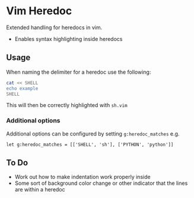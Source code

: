 # Vim Heredoc

Extended handling for heredocs in vim.

* Enables syntax highlighting inside heredocs

## Usage

When naming the delimiter for a heredoc use the following:

```bash
cat << SHELL
echo example
SHELL
```

This will then be correctly highlighted with `sh.vim`

### Additional options

Additional options can be configured by setting `g:heredoc_matches` e.g.

```vim
let g:heredoc_matches = [['SHELL', 'sh'], ['PYTHON', 'python']]
```

## To Do

* Work out how to make indentation work properly inside
* Some sort of background color change or other indicator that the lines are
  within a heredoc
